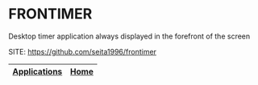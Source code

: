 # FRONTIMER

 Desktop timer application always displayed in the forefront of the screen

 SITE: https://github.com/seita1996/frontimer

 | [Applications](https://portable-linux-apps.github.io/apps.html) | [Home](https://portable-linux-apps.github.io)
 | --- | --- |
